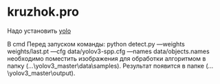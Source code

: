# kruzhok.pro
Надо установить [yolo](https://github.com/ultralytics/yolov3)

В cmd Перед запуском команды: python detect.py —weights weights/last.pt —cfg data/yolov3-spp.cfg —names data/objects.names
необходимо поместить изображения для обработки алгоритмом в папку (…\yolov3_master\data\samples\). Результат появится в папке (…\yolov3_master\output\).
